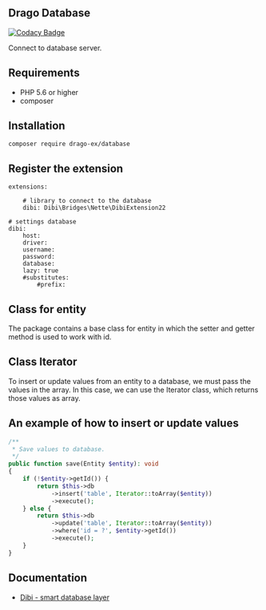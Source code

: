 ## Drago Database

[![Codacy Badge](https://api.codacy.com/project/badge/Grade/0a573beafc964543af530617a71467fd)](https://www.codacy.com/app/accgit/database?utm_source=github.com&utm_medium=referral&utm_content=drago-ex/database&utm_campaign=badger)

Connect to database server.

## Requirements

- PHP 5.6 or higher
- composer

## Installation

```
composer require drago-ex/database
```

## Register the extension

```
extensions:

	# library to connect to the database
	dibi: Dibi\Bridges\Nette\DibiExtension22

# settings database
dibi:
	host:
	driver:
	username:
	password:
	database:
	lazy: true
	#substitutes:
		#prefix:
```

## Class for entity

The package contains a base class for entity in which the setter and getter method is used to work with id.

## Class Iterator

To insert or update values from an entity to a database, we must pass the values in the array.
In this case, we can use the Iterator class, which returns those values as array.

## An example of how to insert or update values

```php
/**
 * Save values to database.
 */
public function save(Entity $entity): void
{
	if (!$entity->getId()) {
		return $this->db
			->insert('table', Iterator::toArray($entity))
			->execute();
	} else {
		return $this->db
			->update('table', Iterator::toArray($entity))
			->where('id = ?', $entity->getId())
			->execute();
	}
}
```

## Documentation
- [Dibi - smart database layer](https://github.com/dg/dibi)
